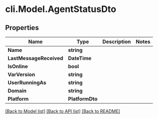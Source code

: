 # cli.Model.AgentStatusDto

## Properties

Name | Type | Description | Notes
------------ | ------------- | ------------- | -------------
**Name** | **string** |  | 
**LastMessageReceived** | **DateTime** |  | 
**IsOnline** | **bool** |  | 
**VarVersion** | **string** |  | 
**UserRunningAs** | **string** |  | 
**Domain** | **string** |  | 
**Platform** | **PlatformDto** |  | 

[[Back to Model list]](../README.md#documentation-for-models) [[Back to API list]](../README.md#documentation-for-api-endpoints) [[Back to README]](../README.md)

